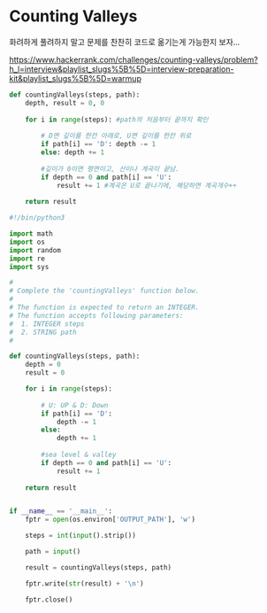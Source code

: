 # Counting Valleys



화려하게 풀려하지 말고 문제를 찬찬히 코드로 옮기는게 가능한지 보자...

https://www.hackerrank.com/challenges/counting-valleys/problem?h_l=interview&playlist_slugs%5B%5D=interview-preparation-kit&playlist_slugs%5B%5D=warmup



``` python
def countingValleys(steps, path):
    depth, result = 0, 0
	
    for i in range(steps): #path의 처음부터 끝까지 확인
        
        # D면 깊이를 한칸 아래로, U면 깊이를 한칸 위로
        if path[i] == 'D': depth -= 1
        else: depth += 1
            
        #깊이가 0이면 평면이고, 산이나 계곡이 끝남.
        if depth == 0 and path[i] == 'U':
            result += 1 #계곡은 U로 끝나기에, 해당하면 계곡개수++
            
    return result
```





``` python
#!/bin/python3

import math
import os
import random
import re
import sys

#
# Complete the 'countingValleys' function below.
#
# The function is expected to return an INTEGER.
# The function accepts following parameters:
#  1. INTEGER steps
#  2. STRING path
#

def countingValleys(steps, path):
    depth = 0
    result = 0

    for i in range(steps):
        
        # U: UP & D: Down
        if path[i] == 'D':
            depth -= 1
        else:
            depth += 1
            
        #sea level & valley
        if depth == 0 and path[i] == 'U':
            result += 1
            
    return result


if __name__ == '__main__':
    fptr = open(os.environ['OUTPUT_PATH'], 'w')

    steps = int(input().strip())

    path = input()

    result = countingValleys(steps, path)

    fptr.write(str(result) + '\n')

    fptr.close()
```

